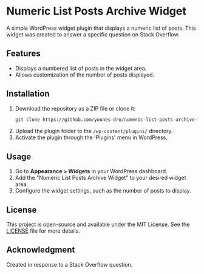 
# Numeric List Posts Archive Widget

A simple WordPress widget plugin that displays a numeric list of posts. This widget was created to answer a specific question on Stack Overflow.

## Features

- Displays a numbered list of posts in the widget area.
- Allows customization of the number of posts displayed.

## Installation

1. Download the repository as a ZIP file or clone it:
   ```bash
   git clone https://github.com/younes-dro/numeric-list-posts-archive-widget.git
   ```
2. Upload the plugin folder to the `/wp-content/plugins/` directory.
3. Activate the plugin through the 'Plugins' menu in WordPress.

## Usage

1. Go to **Appearance > Widgets** in your WordPress dashboard.
2. Add the "Numeric List Posts Archive Widget" to your desired widget area.
3. Configure the widget settings, such as the number of posts to display.

## License

This project is open-source and available under the MIT License. See the [LICENSE](LICENSE) file for more details.

## Acknowledgment

Created in response to a Stack Overflow question.
